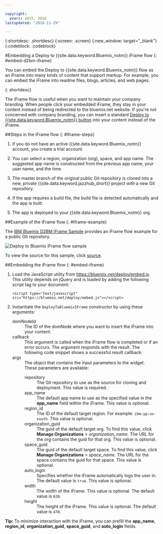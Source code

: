 ```yaml
---

copyright:
  years: 2015, 2016
lastupdated: "2016-11-29"

---
```


{:shortdesc: .shortdesc}
{:screen: .screen}
{:new_window: target="_blank"}
{:codeblock: .codeblock}

#Embedding a Deploy to {{site.data.keyword.Bluemix_notm}} iFrame flow
{: #embed-d2bm-iframe}


You can embed the Deploy to {{site.data.keyword.Bluemix_notm}} flow as an iFrame into many kinds of content that support markup. For example, you can embed the iFrame into readme files, blogs, articles, and web pages.

{: shortdesc}

The iFrame flow is useful when you want to maintain your company branding. When people click your embedded iFrame, they stay in your content instead of being redirected to the bluemix.net website. If you're not concerned with company branding, you can insert a standard [Deploy to {{site.data.keyword.Bluemix_notm}} button](/docs/develop/deploy_button.html) into your content instead of the iFrame.

##Steps in the iFrame flow {: #iframe-steps}

1. If you do not have an active {{site.data.keyword.Bluemix_notm}} account, you create a trial account.

2. You can select a region, organization (org), space, and app name. The suggested app name is constructed from the previous app name, your user name, and the time.

3. The master branch of the original public Git repository is cloned into a new, private {{site.data.keyword.jazzhub_short}} project with a new Git repository.

4. If the app requires a build file, the build file is detected automatically and the app is built.

5. The app is deployed to your {{site.data.keyword.Bluemix_notm}} org.

##Example of the iFrame flow {: #iframe-example}

<p>
The <a class="xref" href="http://d2bm-iframe-sample.ng.bluemix.net/" target="_blank" title="(Opens in a new tab or window)">IBM
Bluemix D2BM iFrame Sample</a> provides an iFrame flow example
for a public Git repository.<div class="image"><img class="image" src="images/d2bm_iframe_sample2.png" alt="Deploy to Bluemix iFrame flow sample" /></div>
</p>

<p>
To view the source for this sample, click <a class="xref" href="https://hub.jazz.net/project/idsorg/d2bm-iframe-sample/overview" target="_blank" title="(Opens in a new tab or window)">source</a>.
</p>

##Embedding the iFrame flow {: #embed-iframe}  

<ol>
<li>Load the JavaScript utility from <a href="https://bluemix.net/deploy/embed.js" target="_blank">https://bluemix.net/deploy/embed.js</a>. This utility depends on jQuery and is loaded by adding the following script tag to your document:
<pre class="pre">
<code>&lt;script type="text/javascript" src="https://bluemix.net/deploy/embed.js"&gt;&lt;/script&gt;</code>
</pre>
</li>
<li> Instantiate the <code>DeployToBluemixIFrame</code> constructor by using these arguments:

<dl class="parml">
<dt class="pt dlterm">domNodeId</dt>
<dd class="pd">The ID of the domNode where you want to insert the iFrame into your content.</dd>

<dt class="pt dlterm">callback</dt>
<dd class="pd">This argument is called when the iFrame flow is completed or if an error occurs. The argument responds with the result. The following code snippet shows a successful result callback:</dd>

<dt class="pt dlterm">args</dt>
<dd class="pd">The object that contains the input parameters to the widget. These parameters are available:

<dl class="parml">

<dt class="pt dlterm">repository</dt>
<dd class="pd">The Git repository to use as the source for cloning and deployment. This value is required.</dd>

<dt class="pt dlterm">app_name</dt>
<dd class="pd">The default app name to use as the specified value in the <strong>app_name</strong> field within the iFrame. This value is optional.</dd>


<dt class="pt dlterm">region_id</dt>
<dd class="pd">The ID of the default target region. For example: <code>ibm:yp:us-south</code>. This value is optional.</dd>

<dt class="pt dlterm">organization_guid</dt>
<dd class="pd">The guid of the default target org. To find this value, click <strong>Manage Organizations</strong> > <i>organization_name</i>. The URL for the org contains the guid for that org. This value is optional.</dd>

<dt class="pt dlterm">space_guid</dt>
<dd class="pd">The guid of the default target space. To find this value, click <strong>Manage Organizations</strong> > <i>space_name</i>. The URL for the space contains the guid for that space. This value is optional.</dd>

<dt class="pt dlterm">auto_login</dt>
<dd class="pd">Specifies whether the iFrame automatically logs the user in. The default value is <code>true</code>. This value is optional.</dd>

<dt class="pt dlterm">width</dt>
<dd class="pd">The width of the iFrame. This value is optional. The default value is <code>620</code>.</dd>

<dt class="pt dlterm">height</dt>
<dd class="pd">The height of the iFrame. This value is optional. The default value is <code>470</code>.</dd>
</dl>

</dd>
</dl>
</li>
</ol>  

**Tip:** To minimize interaction with the iFrame, you can prefill the **app_name**, **region_id**, **organization_guid**, **space_guid**, and **auto_login** fields.
